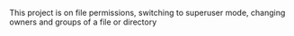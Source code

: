 This project is on file permissions, switching to superuser mode, changing owners and groups of a file or directory
